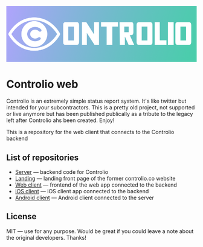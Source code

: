 ![Controlio](/designs/github_header.png?raw=true)
# Controlio web
Controlio is an extremely simple status report system. It's like twitter but intended for your subcontractors. This is a pretty old project, not supported or live anymore but has been published publically as a tribute to the legacy left after Controlio ahs been created. Enjoy!

This is a repository for the web client that connects to the Controlio backend
## List of repositories
* [Server](https://github.com/backmeupplz/controlio-server) — backend code for Controlio
* [Landing](https://github.com/backmeupplz/controlio-landing) — landing front page of the former controlio.co website
* [Web client](https://github.com/backmeupplz/controlio-web) — frontend of the web app connected to the backend
* [iOS client](https://github.com/backmeupplz/controlio-ios) — iOS client app connected to the backend 
* [Android client](https://github.com/adonixis/controlio-android/) — Android client connected to the server

## License
MIT — use for any purpose. Would be great if you could leave a note about the original developers. Thanks!
